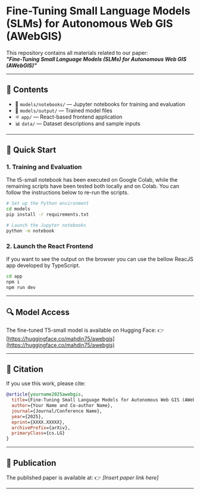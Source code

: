 # Fine-Tuning Small Language Models (SLMs) for Autonomous Web GIS (AWebGIS)

This repository contains all materials related to our paper:  
**_"Fine-Tuning Small Language Models (SLMs) for Autonomous Web GIS (AWebGIS)"_**

---

## 📁 Contents

- 📓 `models/notebooks/` — Jupyter notebooks for training and evaluation
- 🤖 `models/output/` — Trained model files
- ⚛️ `app/` — React-based frontend application
- 📊 `data/` — Dataset descriptions and sample inputs

---

## 🚀 Quick Start

### 1. Training and Evaluation

The t5-small notebook has been executed on Google Colab, while the remaining scripts have been tested both locally and on Colab.
You can follow the instructions below to re-run the scripts.

```bash
# Set up the Python environment
cd models
pip install -r requirements.txt

# Launch the Jupyter notebooks
python -m notebook
```

### 2. Launch the React Frontend

If you want to see the output on the browser you can use the bellow ReacJS app developed by TypeScript.

```bash
cd app
npm i
npm run dev
```

---

## 🔍 Model Access

The fine-tuned T5-small model is available on Hugging Face:
👉 [https://huggingface.co/mahdin75/awebgis](https://huggingface.co/mahdin75/awebgis)

---

## 📖 Citation

If you use this work, please cite:

```bibtex
@article{yourname2025awebgis,
  title={Fine-Tuning Small Language Models for Autonomous Web GIS (AWebGIS)},
  author={Your Name and Co-author Name},
  journal={Journal/Conference Name},
  year={2025},
  eprint={XXXX.XXXXX},
  archivePrefix={arXiv},
  primaryClass={cs.LG}
}
```

---

## 📄 Publication

The published paper is available at:
👉 _\[Insert paper link here]_

---
